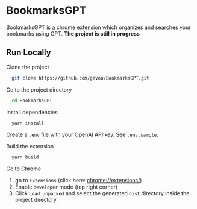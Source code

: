 
# BookmarksGPT

BookmarksGPT is a chrome extension which organizes and searches your bookmarks using GPT.
**The project is still in progress**




## Run Locally

Clone the project

```bash
  git clone https://github.com/gevou/BookmarksGPT.git
```

Go to the project directory

```bash
  cd BookmarksGPT
```

Install dependencies

```bash
  yarn install
```

Create a `.env` file with your OpenAI API key. See `.env.sample`.

Build the extension

```bash
  yarn build
```

Go to Chrome
1. go to `Extensions` (click here: [chrome://extensions/](chrome://extensions/))
2. Enable `developer` mode (top right corner)
3. Click `Load unpacked` and select the generated `dist` directory inside the project directory.


